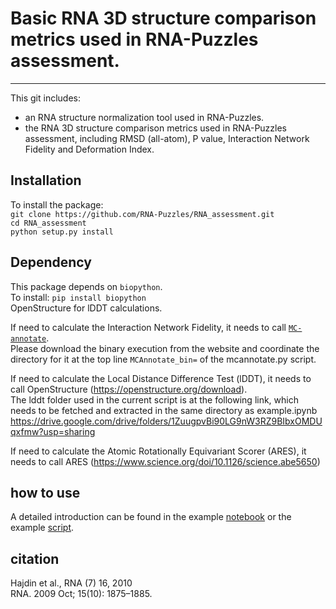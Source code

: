 # Basic RNA 3D structure comparison metrics used in RNA-Puzzles assessment. 
---

This git includes:  

* an RNA structure normalization tool used in RNA-Puzzles.
* the RNA 3D structure comparison metrics used in RNA-Puzzles assessment, including RMSD (all-atom), P value, Interaction Network Fidelity and Deformation Index. 

## Installation
To install the package:    
`git clone https://github.com/RNA-Puzzles/RNA_assessment.git`    
`cd RNA_assessment`    
`python setup.py install`    


## Dependency
This package depends on `biopython`.     
To install: `pip install biopython`   
OpenStructure for lDDT calculations.

If need to calculate the Interaction Network Fidelity, it needs to call [`MC-annotate`](https://major.iric.ca/MajorLabEn/MC-Tools.html).    
Please download the binary execution from the website and coordinate the directory for it at the top line `MCAnnotate_bin=` of the mcannotate.py script. 

If need to calculate the Local Distance Difference Test (lDDT), it needs to call OpenStructure (https://openstructure.org/download).    
The lddt folder used in the current script is at the following link, which needs to be fetched and extracted in the same directory as example.ipynb
https://drive.google.com/drive/folders/1ZuugpvBi90LG9nW3RZ9BIbxOMDUqxfmw?usp=sharing

If need to calculate the Atomic Rotationally Equivariant Scorer (ARES), it needs to call ARES (https://www.science.org/doi/10.1126/science.abe5650)
        
        
        


## how to use
A detailed introduction can be found in the example [notebook](https://github.com/RNA-Puzzles/RNA_assessment/blob/master/example.ipynb) or the example [script](https://github.com/RNA-Puzzles/RNA_assessment/blob/master/example/example.py). 

## citation
Hajdin et al., RNA (7) 16, 2010  
RNA. 2009 Oct; 15(10): 1875–1885.
